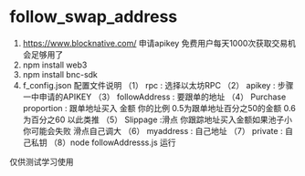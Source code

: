 # follow_swap_address

1. https://www.blocknative.com/ 申请apikey 免费用户每天1000次获取交易机会足够用了
2. npm install web3
3. npm install bnc-sdk
4. f_config.json 配置文件说明
 （1） rpc : 选择以太坊RPC 
 （2） apikey : 步骤一中申请的APIKEY
 （3） followAddress : 要跟单的地址
 （4） Purchase proportion : 跟单地址买入 金额 你的比例 0.5为跟单地址百分之50的金额 0.6为百分之60 以此类推
 （5） Slippage :滑点 你跟踪地址买入金额如果池子小 你可能会失败 滑点自己调大
 （6） myaddress : 自己地址
 （7） private : 自己私钥
 （8）node followAddresss.js 运行
 
 仅供测试学习使用 
 
  
